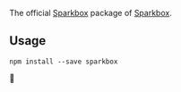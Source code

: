The official [Sparkbox] package of [Sparkbox].

## Usage

```
npm install --save sparkbox
```

:beers:

[Sparkbox]: http://seesparkbox.com
